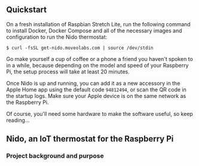 ## Quickstart
On a fresh installation of Raspbian Stretch Lite, run the following command to install Docker, Docker Compose and all of the necessary images and configuration to run the Nido thermostat:

`$ curl -fsSL get-nido.moveolabs.com | source /dev/stdin`

Go make yourself a cup of coffee or a phone a friend you haven't spoken to in a while, because depending on the model and speed of your Raspberry Pi, the setup process will take at least 20 minutes.

Once Nido is up and running, you can add it as a new accessory in the Apple Home app using the default code `94812494`, or scan the QR code in the startup logs. Make sure your Apple device is on the same network as the Raspberry Pi.

Of course, you'll need some hardware to make the software useful, so keep reading...

## Nido, an IoT thermostat for the Raspberry Pi
### Project background and purpose


